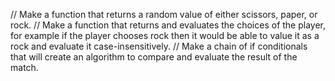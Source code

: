 // Make a function that returns a random value of either scissors, paper, or rock.
// Make a function that returns and evaluates the choices of the player, for example if the player chooses rock then it would be able to value it as a rock and evaluate it case-insensitively.
// Make a chain of if conditionals that will create an algorithm to compare and evaluate the result of the match.